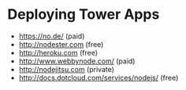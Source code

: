 # Deploying Tower Apps

- https://no.de/ (paid)
- http://nodester.com (free)
- http://heroku.com (free)
- http://www.webbynode.com/ (paid)
- http://nodejitsu.com (private)
- http://docs.dotcloud.com/services/nodejs/ (free)